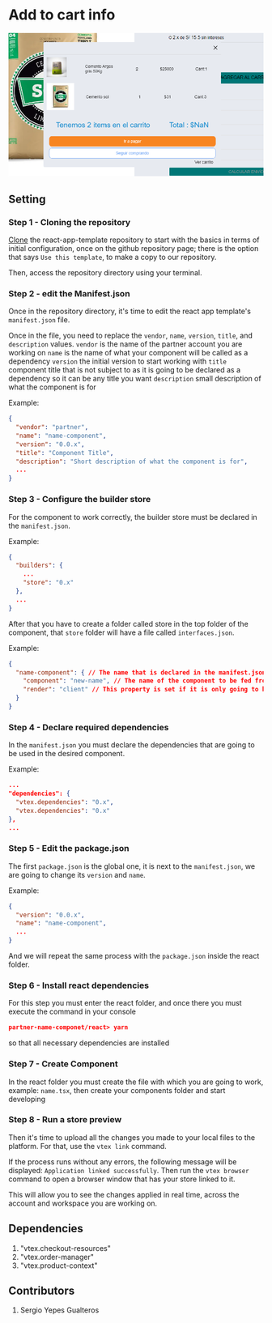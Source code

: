 # Add to cart info

![add-to-cart-info](https://github.com/SergioYepes/itgloberspartnercl-add-to-cart-info/blob/master/docs/componentImage.png)

## Setting
### Step 1 - Cloning the repository

[Clone](https://github.com/vtex-apps/react-app-template) the react-app-template repository to start with the basics in terms of initial configuration, once on the github repository page; there is the option that says `Use this template`, to make a copy to our repository.

Then, access the repository directory using your terminal.

### Step 2 - edit the Manifest.json

Once in the repository directory, it's time to edit the react app template's `manifest.json` file.

Once in the file, you need to replace the `vendor`, `name`, `version`, `title`, and `description` values.
`vendor` is the name of the partner account you are working on
 `name` is the name of what your component will be called as a dependency
 `version` the initial version to start working with
 `title` component title that is not subject to as it is going to be declared as a dependency so it can be any title you want
 `description` small description of what the component is for
 
Example:

```json
{
  "vendor": "partner",
  "name": "name-component",
  "version": "0.0.x",
  "title": "Component Title",
  "description": "Short description of what the component is for",
  ...
}
```

### Step 3 - Configure the builder store

For the component to work correctly, the builder store must be declared in the `manifest.json`.

Example:

```json
{
  "builders": {
    ...
    "store": "0.x"
  },
  ...
}
```

After that you have to create a folder called store in the top folder of the component, that `store` folder will have a file called `interfaces.json`.

Example:

```json
{
  "name-component": { // The name that is declared in the manifest.json of the vtex app
    "component": "new-name", // The name of the component to be fed from
    "render": "client" // This property is set if it is only going to be used by the client
  }
}
```
### Step 4 - Declare required dependencies

In the `manifest.json` you must declare the dependencies that are going to be used in the desired component.

Example:

```json
...
"dependencies": {
  "vtex.dependencies": "0.x",
  "vtex.dependencies": "0.x"
},
...
```

### Step 5 - Edit the package.json

The first `package.json` is the global one, it is next to the `manifest.json`, we are going to change its `version` and `name`.
 
Example:

```json
{
  "version": "0.0.x",
  "name": "name-component",
  ...
}
```

And we will repeat the same process with the `package.json` inside the react folder.

### Step 6 - Install react dependencies

For this step you must enter the react folder, and once there you must execute the command in your console
```json
partner-name-componet/react> yarn
```
so that all necessary dependencies are installed

### Step 7 - Create Component

In the react folder you must create the file with which you are going to work, example: `name.tsx`, then create your components folder and start developing

### Step 8 - Run a store preview

Then it's time to upload all the changes you made to your local files to the platform. For that, use the `vtex link` command.

If the process runs without any errors, the following message will be displayed: `Application linked successfully`. Then run the `vtex browser` command to open a browser window that has your store linked to it.

This will allow you to see the changes applied in real time, across the account and workspace you are working on.


## Dependencies
1. "vtex.checkout-resources"
2. "vtex.order-manager"
3. "vtex.product-context"

## Contributors
1. Sergio Yepes Gualteros

